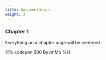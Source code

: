 ```yaml
---
title: Documentation
weight: 3
---
```


### Chapter 1

Everything on a chapter page will be centered.

{{% codepen 500 ByvmMo %}}
